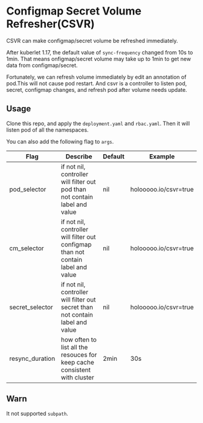 <!--
 Copyright 2021 Holooooo.
 Use of this source code is governed by the WTFPL
 license that can be found in the LICENSE file.
-->

# Configmap Secret Volume Refresher(CSVR)

CSVR can make configmap/secret volume be refreshed immediately.

After kuberlet 1.17, the default value of `sync-frequency` changed from 10s to 1min.
That means onfigmap/secret volume may take up to 1min to get new data from configmap/secret.

Fortunately, we can refresh volume immediately by edit an annotation of pod.This will not cause pod restart.
And csvr is a controller to listen pod, secret, configmap changes, and refresh pod after volume needs update.

## Usage

Clone this repo, and apply the `deployment.yaml` and `rbac.yaml`. Then it will listen pod of all the namespaces.

You can also add the following flag to `args`.

| Flag            | Describe                                                                          | Default | Example               |
| --------------- | --------------------------------------------------------------------------------- | ------- | --------------------- |
| pod_selector    | if not nil, controller will filter out pod than not contain label and value       | nil     | holooooo.io/csvr=true |
| cm_selector     | if not nil, controller will filter out configmap than not contain label and value | nil     | holooooo.io/csvr=true |
| secret_selector | if not nil, controller will filter out secret than not contain label and value    | nil     | holooooo.io/csvr=true |
| resync_duration | how often to list all the resouces for keep cache consistent with cluster         | 2min    | 30s                   |

## Warn

It not supported `subpath`.

